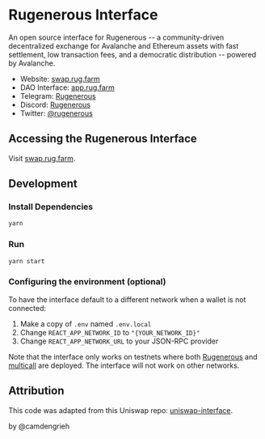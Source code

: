 # Rugenerous Interface

An open source interface for Rugenerous -- a community-driven decentralized exchange for Avalanche and Ethereum assets with fast settlement, low transaction fees, and a democratic distribution -- powered by Avalanche.

- Website: [swap.rug.farm](https://swap.rug.farm/)
- DAO Interface: [app.rug.farm](https://app.rug.farm)
- Telegram: [Rugenerous](https://t.me/rugenerous)
- Discord: [Rugenerous](https://discord.gg/N5dgz3Nbpz)
- Twitter: [@rugenerous](https://twitter.com/rugenerous)



## Accessing the Rugenerous Interface

Visit [swap.rug.farm](https://swap.rug.farm).

## Development

### Install Dependencies

```bash
yarn
```

### Run

```bash
yarn start
```

### Configuring the environment (optional)

To have the interface default to a different network when a wallet is not connected:

1. Make a copy of `.env` named `.env.local`
2. Change `REACT_APP_NETWORK_ID` to `"{YOUR_NETWORK_ID}"`
3. Change `REACT_APP_NETWORK_URL` to your JSON-RPC provider 

Note that the interface only works on testnets where both 
[Rugenerous](https://github.com/rugenerous/exchange-contracts) and 
[multicall](https://github.com/makerdao/multicall) are deployed.
The interface will not work on other networks.

## Attribution
This code was adapted from this Uniswap repo: [uniswap-interface](https://github.com/Uniswap/uniswap-interface).

by @camdengrieh
